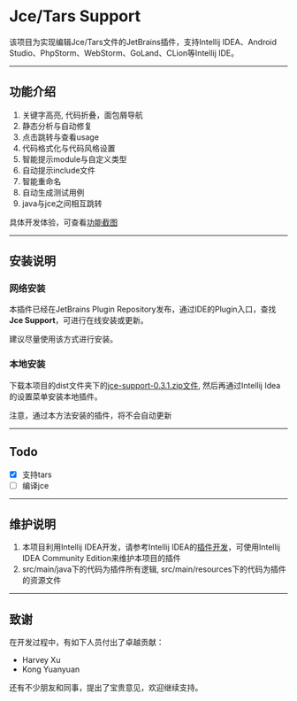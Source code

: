 # Jce/Tars Support

该项目为实现编辑Jce/Tars文件的JetBrains插件，支持Intellij IDEA、Android Studio、PhpStorm、WebStorm、GoLand、CLion等Intellij IDE。

-------------------------------

## 功能介绍

1. 关键字高亮, 代码折叠，面包屑导航
2. 静态分析与自动修复
3. 点击跳转与查看usage
4. 代码格式化与代码风格设置
5. 智能提示module与自定义类型
6. 自动提示include文件
7. 智能重命名
8. 自动生成测试用例
9. java与jce之间相互跳转

具体开发体验，可查看[功能截图](./doc/features.md)

-------------------------------

## 安装说明

### 网络安装

本插件已经在JetBrains Plugin Repository发布，通过IDE的Plugin入口，查找**Jce Support**，可进行在线安装或更新。

建议尽量使用该方式进行安装。

### 本地安装

下载本项目的dist文件夹下的[jce-support-0.3.1.zip文件](dist/jce-support-0.3.1.zip), 然后再通过Intellij Idea的设置菜单安装本地插件。

注意，通过本方法安装的插件，将不会自动更新

-------------------------------

## Todo

- [x] 支持tars
- [ ] 编译jce

-------------------------------

## 维护说明

1. 本项目利用Intellij IDEA开发，请参考Intellij IDEA的[插件开发](http://www.jetbrains.org/intellij/sdk/docs/basics/getting_started.html)，可使用Intellij IDEA Community Edition来维护本项目的插件
2. src/main/java下的代码为插件所有逻辑, src/main/resources下的代码为插件的资源文件

-------------------------------

## 致谢

在开发过程中，有如下人员付出了卓越贡献：

* Harvey Xu
* Kong Yuanyuan

还有不少朋友和同事，提出了宝贵意见，欢迎继续支持。
